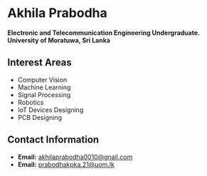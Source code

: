 # Akhila Prabodha

**Electronic and Telecommunication Engineering Undergraduate.**  
**University of Moratuwa, Sri Lanka**

## Interest Areas
- Computer Vision
- Machine Learning
- Signal Processing
- Robotics
- IoT Devices Designing
- PCB Designing

## Contact Information
- **Email:** akhilaprabodha0010@gnail.com
- **Email:** prabodhakpka.21@uom.lk
